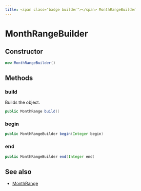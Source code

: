 ```yaml
---
title: <span class="badge builder"></span> MonthRangeBuilder
---
```

# <span class="badge builder"></span> MonthRangeBuilder

## Constructor

```java
new MonthRangeBuilder()
```
## Methods

### <span class="badge object-method"></span> build

Builds the object.

```java
public MonthRange build()
```

### <span class="badge object-method"></span> begin

```java
public MonthRangeBuilder begin(Integer begin)
```

### <span class="badge object-method"></span> end

```java
public MonthRangeBuilder end(Integer end)
```

## See also

 * <span class="badge object-type-class"></span> [MonthRange](./object-MonthRange.md)
